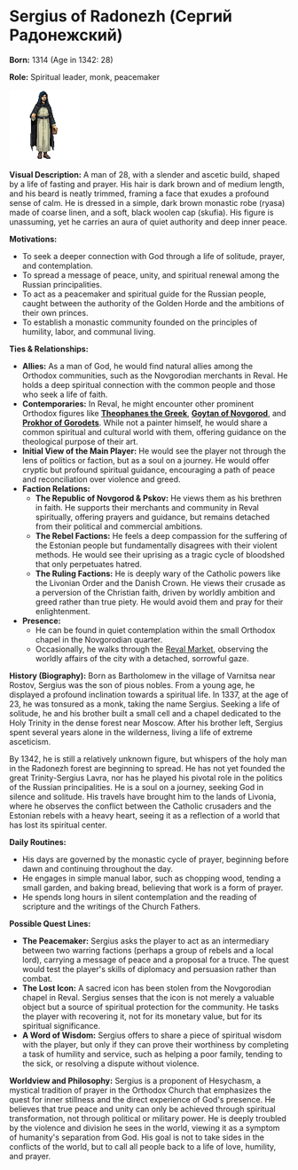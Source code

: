# Sergius of Radonezh (Сергий Радонежский)

**Born:** 1314 (Age in 1342: 28)

**Role:** Spiritual leader, monk, peacemaker

![](./radonezhski.png)

**Visual Description:**
A man of 28, with a slender and ascetic build, shaped by a life of fasting and prayer. His hair is dark brown and of medium length, and his beard is neatly trimmed, framing a face that exudes a profound sense of calm. He is dressed in a simple, dark brown monastic robe (ryasa) made of coarse linen, and a soft, black woolen cap (skufia). His figure is unassuming, yet he carries an aura of quiet authority and deep inner peace.

**Motivations:**
- To seek a deeper connection with God through a life of solitude, prayer, and contemplation.
- To spread a message of peace, unity, and spiritual renewal among the Russian principalities.
- To act as a peacemaker and spiritual guide for the Russian people, caught between the authority of the Golden Horde and the ambitions of their own princes.
- To establish a monastic community founded on the principles of humility, labor, and communal living.

**Ties & Relationships:**
- **Allies:** As a man of God, he would find natural allies among the Orthodox communities, such as the Novgorodian merchants in Reval. He holds a deep spiritual connection with the common people and those who seek a life of faith.
- **Contemporaries:** In Reval, he might encounter other prominent Orthodox figures like [**Theophanes the Greek**](theophanes_the_greek.md), [**Goytan of Novgorod**](goytan.md), and [**Prokhor of Gorodets**](prokhor_of_gorodets.md). While not a painter himself, he would share a common spiritual and cultural world with them, offering guidance on the theological purpose of their art.
- **Initial View of the Main Player:** He would see the player not through the lens of politics or faction, but as a soul on a journey. He would offer cryptic but profound spiritual guidance, encouraging a path of peace and reconciliation over violence and greed.
- **Faction Relations:**
    - **The Republic of Novgorod & Pskov:** He views them as his brethren in faith. He supports their merchants and community in Reval spiritually, offering prayers and guidance, but remains detached from their political and commercial ambitions.
    - **The Rebel Factions:** He feels a deep compassion for the suffering of the Estonian people but fundamentally disagrees with their violent methods. He would see their uprising as a tragic cycle of bloodshed that only perpetuates hatred.
    - **The Ruling Factions:** He is deeply wary of the Catholic powers like the Livonian Order and the Danish Crown. He views their crusade as a perversion of the Christian faith, driven by worldly ambition and greed rather than true piety. He would avoid them and pray for their enlightenment.
- **Presence:**
    - He can be found in quiet contemplation within the small Orthodox chapel in the Novgorodian quarter.
    - Occasionally, he walks through the [Reval Market](../../scenes/revel_central_quarter/market/market.md), observing the worldly affairs of the city with a detached, sorrowful gaze.

**History (Biography):**
Born as Bartholomew in the village of Varnitsa near Rostov, Sergius was the son of pious nobles. From a young age, he displayed a profound inclination towards a spiritual life. In 1337, at the age of 23, he was tonsured as a monk, taking the name Sergius. Seeking a life of solitude, he and his brother built a small cell and a chapel dedicated to the Holy Trinity in the dense forest near Moscow. After his brother left, Sergius spent several years alone in the wilderness, living a life of extreme asceticism.

By 1342, he is still a relatively unknown figure, but whispers of the holy man in the Radonezh forest are beginning to spread. He has not yet founded the great Trinity-Sergius Lavra, nor has he played his pivotal role in the politics of the Russian principalities. He is a soul on a journey, seeking God in silence and solitude. His travels have brought him to the lands of Livonia, where he observes the conflict between the Catholic crusaders and the Estonian rebels with a heavy heart, seeing it as a reflection of a world that has lost its spiritual center.

**Daily Routines:**
- His days are governed by the monastic cycle of prayer, beginning before dawn and continuing throughout the day.
- He engages in simple manual labor, such as chopping wood, tending a small garden, and baking bread, believing that work is a form of prayer.
- He spends long hours in silent contemplation and the reading of scripture and the writings of the Church Fathers.

**Possible Quest Lines:**
- **The Peacemaker:** Sergius asks the player to act as an intermediary between two warring factions (perhaps a group of rebels and a local lord), carrying a message of peace and a proposal for a truce. The quest would test the player's skills of diplomacy and persuasion rather than combat.
- **The Lost Icon:** A sacred icon has been stolen from the Novgorodian chapel in Reval. Sergius senses that the icon is not merely a valuable object but a source of spiritual protection for the community. He tasks the player with recovering it, not for its monetary value, but for its spiritual significance.
- **A Word of Wisdom:** Sergius offers to share a piece of spiritual wisdom with the player, but only if they can prove their worthiness by completing a task of humility and service, such as helping a poor family, tending to the sick, or resolving a dispute without violence.

**Worldview and Philosophy:**
Sergius is a proponent of Hesychasm, a mystical tradition of prayer in the Orthodox Church that emphasizes the quest for inner stillness and the direct experience of God's presence. He believes that true peace and unity can only be achieved through spiritual transformation, not through political or military power. He is deeply troubled by the violence and division he sees in the world, viewing it as a symptom of humanity's separation from God. His goal is not to take sides in the conflicts of the world, but to call all people back to a life of love, humility, and prayer.
